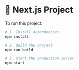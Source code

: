 # 🚀 Next.js Project

To run this project:

```bash
# 1. Install dependencies
npm install

# 2. Build the project
npm run build

# 3. Start the production server
npm start
